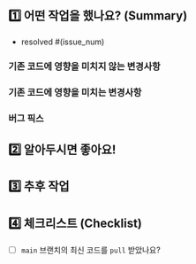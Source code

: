 ## 1️⃣ 어떤 작업을 했나요? (Summary)

- resolved #(issue_num)

### 기존 코드에 영향을 미치지 않는 변경사항

### 기존 코드에 영향을 미치는 변경사항

### 버그 픽스

## 2️⃣ 알아두시면 좋아요!

## 3️⃣ 추후 작업

## 4️⃣ 체크리스트 (Checklist)

- [ ] `main` 브랜치의 최신 코드를 `pull` 받았나요?
